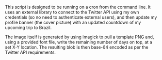 This script is designed to be running on a cron from the command line. It uses an external library to connect to the Twitter API using my own credentials (so no need to authenticate external users), and then update my profile banner (the cover picture) with an updated countdown of my upcoming trip to Brazil.

The image itself is generated by using Imagick to pull a template PNG and, using a provided font file, write the remaining number of days on top, at a set X-Y location. The resulting blob is then base-64 encoded as per the Twitter API requirements.
